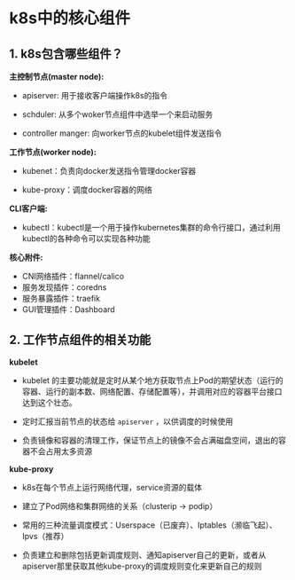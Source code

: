 # k8s中的核心组件


## 1. k8s包含哪些组件？

**主控制节点(master node):**

- apiserver: 用于接收客户端操作k8s的指令

- schduler: 从多个woker节点组件中选举一个来启动服务

- controller manger: 向worker节点的kubelet组件发送指令


**工作节点(worker node):**

- kubenet：负责向docker发送指令管理docker容器

- kube-proxy：调度docker容器的网络


**CLI客户端:**

- kubectl：kubectl是一个用于操作kubernetes集群的命令行接口，通过利用kubectl的各种命令可以实现各种功能



**核心附件:**

- CNI网络插件：flannel/calico
- 服务发现插件：coredns
- 服务暴露插件：traefik
- GUI管理插件：Dashboard


## 2. 工作节点组件的相关功能

**kubelet**

- kubelet 的主要功能就是定时从某个地方获取节点上Pod的期望状态（运行的容器、运行的副本数、网络配置、存储配置等），并调用对应的容器平台接口达到这个壮态。


- 定时汇报当前节点的状态给 `apiserver` ，以供调度的时候使用

- 负责镜像和容器的清理工作，保证节点上的镜像不会占满磁盘空间，退出的容器不会占用太多资源


**kube-proxy**

- k8s在每个节点上运行网络代理，service资源的载体

- 建立了Pod网络和集群网络的关系（clusterip -> podip）

- 常用的三种流量调度模式：Userspace（已废弃）、Iptables（濒临飞起）、Ipvs（推荐）


- 负责建立和删除包括更新调度规则、通知apiserver自己的更新，或者从apiserver那里获取其他kube-proxy的调度规则变化来更新自己的规则












